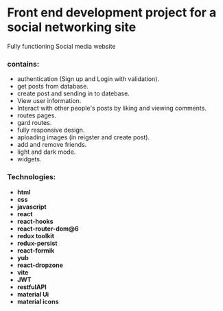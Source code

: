 # Front end development project for a social networking site

Fully functioning Social media website

### contains:

- authentication (Sign up and Login with validation).
- get posts from database.
- create post and sending in to datebase.
- View user information.
- Interact with other people's posts by liking and viewing comments.
- routes pages.
- gard routes.
- fully responsive design.
- aploading images (in reigster and create post).
- add and remove friends.
- light and dark mode.
- widgets.

### Technologies:

- **html**
- **css**
- **javascript**
- **react**
- **react-hooks**
- **react-router-dom@6**
- **redux toolkit**
- **redux-persist**
- **react-formik**
- **yub**
- **react-dropzone**
- **vite**
- **JWT**
- **restfulAPI**
- **material Ui**
- **material icons**

